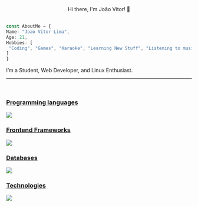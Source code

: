 <div align="center">
 Hi there, I'm João Vitor! 👋
  <a href="https://github.com/Joao-amaral18">
</div>
  <br>
<div style="display: inline_block">
      
  ```typescript
  const AboutMe = {
  Name: "Joao Vitor Lima",
  Age: 21,
  Hobbies: [
   "Coding", "Games", "Karaoke", "Learning New Stuff", "Listening to music" 
  ]
}
  ```
  I’m a Student, Web Developer, and Linux Enthusiast.
  <hr>
  <br>
  </div>

<p align="center">
  <a href="https://skillicons.dev">
   <h3> Programming languages</h3>
    <img src="https://skillicons.dev/icons?i=js,ts,cs,bash,nodejs,rust,python,php" />
  </a>
   <a href="https://skillicons.dev">
   <h3> Frontend Frameworks</h3>
    <img src="https://skillicons.dev/icons?i=html,css,vuejs,react,bootstrap,jquery,nextjs,sass" />
  </a>
   <a href="https://skillicons.dev" style="display: inline_block">
   <h3> Databases</h3>
    <img src="https://skillicons.dev/icons?i=mysql,postgres,mongodb,prisma" />
  <h3> Technologies</h3>
    <img src="https://skillicons.dev/icons?i=git,azure,linux,vscode,vim" />
</a>
</p>
